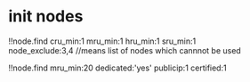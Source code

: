 # init nodes



!!node.find
    cru_min:1
    mru_min:1
    hru_min:1
    sru_min:1   
    node_exclude:3,4 //means list of nodes which cannnot be used
    

!!node.find
    mru_min:20
    dedicated:'yes'
    publicip:1
    certified:1
